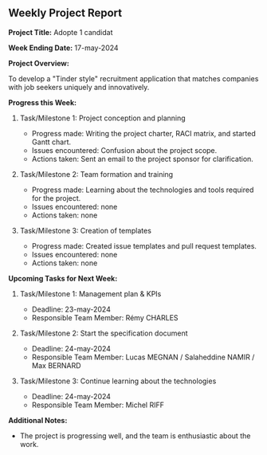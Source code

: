 ## Weekly Project Report

**Project Title:** Adopte 1 candidat

**Week Ending Date:** 17-may-2024

**Project Overview:**

To develop a "Tinder style" recruitment application that matches companies with job seekers uniquely and innovatively.

**Progress this Week:**

1. Task/Milestone 1: Project conception and planning
   - Progress made: Writing the project charter, RACI matrix, and started Gantt chart.
   - Issues encountered: Confusion about the project scope.
   - Actions taken: Sent an email to the project sponsor for clarification.

2. Task/Milestone 2: Team formation and training
   - Progress made: Learning about the technologies and tools required for the project.
   - Issues encountered: none
   - Actions taken: none

3. Task/Milestone 3: Creation of templates
   - Progress made: Created issue templates and pull request templates.
   - Issues encountered: none
   - Actions taken: none

**Upcoming Tasks for Next Week:**

1. Task/Milestone 1: Management plan & KPIs
   - Deadline: 23-may-2024
   - Responsible Team Member: Rémy CHARLES

2. Task/Milestone 2: Start the specification document
   - Deadline: 24-may-2024
   - Responsible Team Member: Lucas MEGNAN / Salaheddine NAMIR / Max BERNARD 

3. Task/Milestone 3: Continue learning about the technologies
   - Deadline: 24-may-2024
   - Responsible Team Member: Michel RIFF

**Additional Notes:**

- The project is progressing well, and the team is enthusiastic about the work.